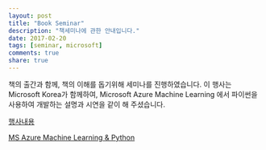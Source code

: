 ```yaml
---
layout: post
title: "Book Seminar"
description: "책세미나에 관한 안내입니다."
date: 2017-02-20
tags: [seminar, microsoft]
comments: true
share: true
---
```


책의 출간과 함께, 책의 이해를 돕기위해 세미나를 진행하였습니다. 이 행사는 Microsoft Korea가 함께하여, Microsoft Azure Machine Learning 에서 파이썬을 사용하여 개발하는 설명과 시연을 같이 해 주셨습니다.

[행사내용](http://onoffmix.com/event/88507)

[MS Azure Machine Learning & Python](http://www.itworld.co.kr/news/98291)